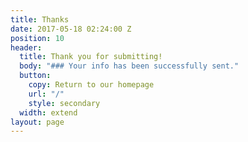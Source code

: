 ```yaml
---
title: Thanks
date: 2017-05-18 02:24:00 Z
position: 10
header:
  title: Thank you for submitting!
  body: "### Your info has been successfully sent."
  button:
    copy: Return to our homepage
    url: "/"
    style: secondary
  width: extend
layout: page
---
```


